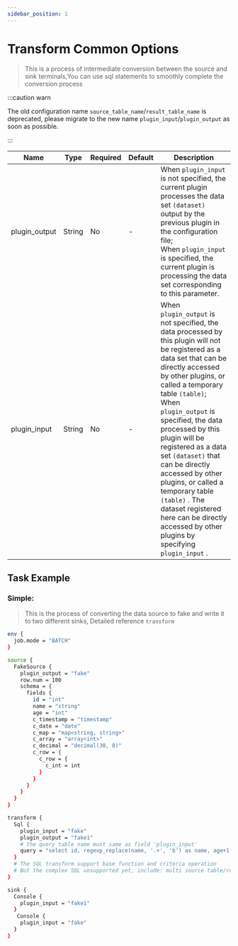 ```yaml
---
sidebar_position: 1
---
```


# Transform Common Options

> This is a process of intermediate conversion between the source and sink terminals,You can use sql statements to smoothly complete the conversion process

:::caution warn

The old configuration name `source_table_name`/`result_table_name` is deprecated, please migrate to the new name `plugin_input`/`plugin_output` as soon as possible.

:::

| Name          | Type   | Required | Default | Description                                                                                                                                                                                                                                                                                                                                                                                                                                                                                                              |
|---------------|--------|----------|---------|--------------------------------------------------------------------------------------------------------------------------------------------------------------------------------------------------------------------------------------------------------------------------------------------------------------------------------------------------------------------------------------------------------------------------------------------------------------------------------------------------------------------------|
| plugin_output | String | No       | -       | When `plugin_input` is not specified, the current plugin processes the data set `(dataset)` output by the previous plugin in the configuration file; <br/>When `plugin_input` is specified, the current plugin is processing the data set corresponding to this parameter.                                                                                                                                                                                                                                               |
| plugin_input  | String | No       | -       | When `plugin_output` is not specified, the data processed by this plugin will not be registered as a data set that can be directly accessed by other plugins, or called a temporary table `(table)`; <br/>When `plugin_output` is specified, the data processed by this plugin will be registered as a data set `(dataset)` that can be directly accessed by other plugins, or called a temporary table `(table)` . The dataset registered here can be directly accessed by other plugins by specifying `plugin_input` . |

## Task Example

### Simple:

> This is the process of converting the data source to fake and write it to two different sinks, Detailed reference `transform`

```bash
env {
  job.mode = "BATCH"
}

source {
  FakeSource {
    plugin_output = "fake"
    row.num = 100
    schema = {
      fields {
        id = "int"
        name = "string"
        age = "int"
        c_timestamp = "timestamp"
        c_date = "date"
        c_map = "map<string, string>"
        c_array = "array<int>"
        c_decimal = "decimal(30, 8)"
        c_row = {
          c_row = {
            c_int = int
          }
        }
      }
    }
  }
}

transform {
  Sql {
    plugin_input = "fake"
    plugin_output = "fake1"
    # the query table name must same as field 'plugin_input'
    query = "select id, regexp_replace(name, '.+', 'b') as name, age+1 as age, pi() as pi, c_timestamp, c_date, c_map, c_array, c_decimal, c_row from dual"
  }
  # The SQL transform support base function and criteria operation
  # But the complex SQL unsupported yet, include: multi source table/rows JOIN and AGGREGATE operation and the like
}

sink {
  Console {
    plugin_input = "fake1"
  }
   Console {
    plugin_input = "fake"
  }
}
```

